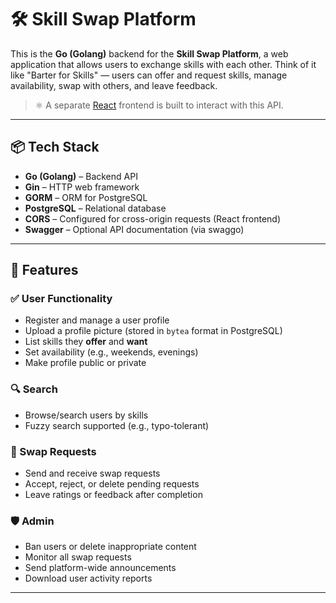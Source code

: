 # 🛠️ Skill Swap Platform 

This is the **Go (Golang)** backend for the **Skill Swap Platform**, a web application that allows users to exchange skills with each other. Think of it like "Barter for Skills" — users can offer and request skills, manage availability, swap with others, and leave feedback.

> ⚛️ A separate [React](https://react.dev/) frontend is built to interact with this API.

---

## 📦 Tech Stack

- **Go (Golang)** – Backend API
- **Gin** – HTTP web framework
- **GORM** – ORM for PostgreSQL
- **PostgreSQL** – Relational database
- **CORS** – Configured for cross-origin requests (React frontend)
- **Swagger** – Optional API documentation (via swaggo)

---

## 🚀 Features

### ✅ User Functionality

- Register and manage a user profile
- Upload a profile picture (stored in `bytea` format in PostgreSQL)
- List skills they **offer** and **want**
- Set availability (e.g., weekends, evenings)
- Make profile public or private

### 🔍 Search

- Browse/search users by skills
- Fuzzy search supported (e.g., typo-tolerant)

### 🔁 Swap Requests

- Send and receive swap requests
- Accept, reject, or delete pending requests
- Leave ratings or feedback after completion

### 🛡️ Admin

- Ban users or delete inappropriate content
- Monitor all swap requests
- Send platform-wide announcements
- Download user activity reports

---
